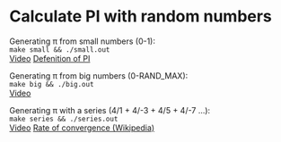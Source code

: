 # Calculate PI with random numbers

Generating π from small numbers (0-1):  
`make small && ./small.out`  
[Video]() [Defenition of PI](https://en.wikipedia.org/wiki/Pi#Definition)

Generating π from big numbers (0-RAND_MAX):  
`make big && ./big.out`  
[Video](https://www.youtube.com/watch?v=RZBhSi_PwHU)

Generating π with a series (4/1 + 4/-3 + 4/5 + 4/-7 ...):  
`make series && ./series.out`  
[Video](https://www.youtube.com/watch?v=HrRMnzANHHs) [Rate of convergence (Wikipedia)](https://en.wikipedia.org/wiki/Pi#Rate_of_convergence)
